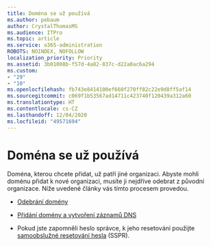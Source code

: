 ```yaml
---
title: Doména se už používá
ms.author: pebaum
author: CrystalThomasMS
ms.audience: ITPro
ms.topic: article
ms.service: o365-administration
ROBOTS: NOINDEX, NOFOLLOW
localization_priority: Priority
ms.assetid: 3b01008b-f57d-4a82-837c-d22a0ac6a294
ms.custom:
- "29"
- "10"
ms.openlocfilehash: fb743e8414100ef660f270ff82c22e9d8ff5af14
ms.sourcegitcommit: c069f1b53567ad14711c423740f120439a312a60
ms.translationtype: HT
ms.contentlocale: cs-CZ
ms.lasthandoff: 12/04/2020
ms.locfileid: "49571694"
---
```

# <a name="the-domain-is-already-in-use"></a>Doména se už používá

Doména, kterou chcete přidat, už patří jiné organizaci. Abyste mohli doménu přidat k nové organizaci, musíte ji nejdříve odebrat z původní organizace. Níže uvedené články vás tímto procesem provedou.
  
- [Odebrání domény](https://docs.microsoft.com/microsoft-365/admin/get-help-with-domains/remove-a-domain)

- [Přidání domény a vytvoření záznamů DNS](https://docs.microsoft.com/microsoft-365/admin/get-help-with-domains/create-dns-records-at-any-dns-hosting-provider)

- Pokud jste zapomněli heslo správce, k jeho resetování použijte [samoobslužné resetování hesla](https://passwordreset.microsoftonline.com/) (SSPR).
